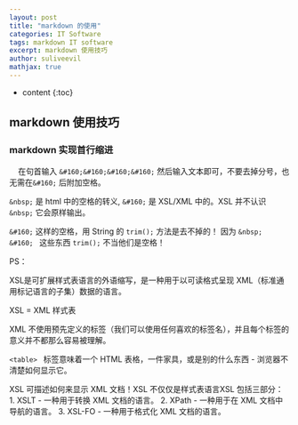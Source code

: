 ```yaml
---
layout: post
title: "markdown 的使用"
categories: IT Software
tags: markdown IT software
excerpt: markdown 使用技巧
author: suliveevil
mathjax: true
---
```


* content
{:toc}

## markdown 使用技巧

### markdown 实现首行缩进

&#160;&#160;&#160;&#160;在句首输入 `&#160;&#160;&#160;&#160;` 然后输入文本即可，不要去掉分号，也无需在`&#160;` 后附加空格。

`&nbsp;` 是 html 中的空格的转义, `&#160;` 是 XSL/XML 中的。XSL 并不认识 `&nbsp;` 它会原样输出。

`&#160;` 这样的空格，用 String 的 `trim();` 方法是去不掉的！ 因为 `&nbsp; &#160; ` 这些东西 `trim();` 不当他们是空格！


PS：

XSL是可扩展样式表语言的外语缩写，是一种用于以可读格式呈现 XML（标准通用标记语言的子集）数据的语言。

XSL = XML 样式表

XML 不使用预先定义的标签（我们可以使用任何喜欢的标签名），并且每个标签的意义并不都那么容易被理解。

`<table> ` 标签意味着一个 HTML 表格，一件家具，或是别的什么东西 - 浏览器不清楚如何显示它。

XSL 可描述如何来显示 XML 文档！XSL 不仅仅是样式表语言XSL 包括三部分：
    1. XSLT - 一种用于转换 XML 文档的语言。
    2. XPath - 一种用于在 XML 文档中导航的语言。
    3. XSL-FO - 一种用于格式化 XML 文档的语言。


